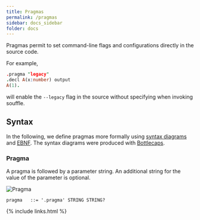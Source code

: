 ```yaml
---
title: Pragmas
permalink: /pragmas
sidebar: docs_sidebar
folder: docs
---
```


Pragmas permit to set command-line flags and configurations directly in the source code. 

For example,
```prolog
.pragma "legacy" 
.decl A(x:number) output
A(1).
```
will enable the `--legacy` flag in the source without specifying when invoking souffle. 

## Syntax 
In the following, we define pragmas more formally using [syntax diagrams](https://en.wikipedia.org/wiki/Syntax_diagram) and [EBNF](https://en.wikipedia.org/wiki/Extended_Backus–Naur_form). The syntax diagrams were produced with [Bottlecaps](https://www.bottlecaps.de/rr/ui).

### Pragma
A pragma is followed by a parameter string. An additional string for the value of the parameter is optional. 

![Pragma](https://souffle-lang.github.io/img/pragma.svg)

```ebnf
pragma   ::= '.pragma' STRING STRING?
```

         
{% include links.html %}

